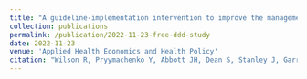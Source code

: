```yaml
---
title: "A guideline-implementation intervention to improve the management of low back pain in primary care: A difference-in-difference-in-differences analysis"
collection: publications
permalink: /publication/2022-11-23-free-ddd-study
date: 2022-11-23
venue: 'Applied Health Economics and Health Policy'
citation: "Wilson R, Pryymachenko Y, Abbott JH, Dean S, Stanley J, Garrett S, Mathieson F, Dowell A, Darlow B. A guideline-implementation intervention to improve the management of low back pain in primary care: A difference-in-difference-in-differences analysis. Applied Health Economics and Health Policy;In press"
---
```

